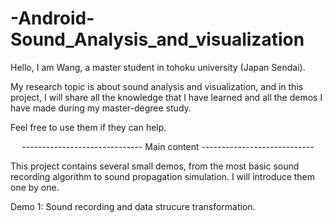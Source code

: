 # -Android-Sound_Analysis_and_visualization

Hello, I am Wang, a master student in tohoku university (Japan Sendai). 
  
My research topic is about sound analysis and visualization, and in this project, I will share all the knowledge that I have learned and all the demos I have made during my master-degree study.   
  
Feel free to use them if they can help.  

<p align="center">------------------------------ Main content ----------------------------</p>
  
This project contains several small demos, from the most basic sound recording algorithm to sound propagation simulation. I will introduce them one by one.  

Demo 1: Sound recording and data strucure transformation.  
